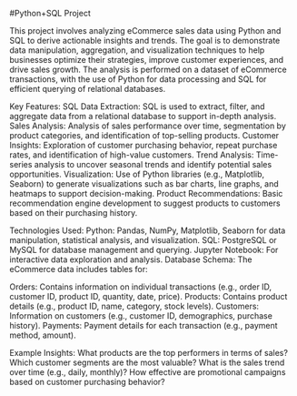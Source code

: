 #Python+SQL Project

This project involves analyzing eCommerce sales data using Python and SQL to derive actionable insights and trends. The goal is to demonstrate data manipulation, aggregation, and visualization techniques to help businesses optimize their strategies, improve customer experiences, and drive sales growth. The analysis is performed on a dataset of eCommerce transactions, with the use of Python for data processing and SQL for efficient querying of relational databases.

Key Features:
SQL Data Extraction: SQL is used to extract, filter, and aggregate data from a relational database to support in-depth analysis.
Sales Analysis: Analysis of sales performance over time, segmentation by product categories, and identification of top-selling products.
Customer Insights: Exploration of customer purchasing behavior, repeat purchase rates, and identification of high-value customers.
Trend Analysis: Time-series analysis to uncover seasonal trends and identify potential sales opportunities.
Visualization: Use of Python libraries (e.g., Matplotlib, Seaborn) to generate visualizations such as bar charts, line graphs, and heatmaps to support decision-making.
Product Recommendations: Basic recommendation engine development to suggest products to customers based on their purchasing history.

Technologies Used:
Python: Pandas, NumPy, Matplotlib, Seaborn for data manipulation, statistical analysis, and visualization.
SQL: PostgreSQL or MySQL for database management and querying.
Jupyter Notebook: For interactive data exploration and analysis.
Database Schema:
The eCommerce data includes tables for:

Orders: Contains information on individual transactions (e.g., order ID, customer ID, product ID, quantity, date, price).
Products: Contains product details (e.g., product ID, name, category, stock levels).
Customers: Information on customers (e.g., customer ID, demographics, purchase history).
Payments: Payment details for each transaction (e.g., payment method, amount).

Example Insights:
What products are the top performers in terms of sales?
Which customer segments are the most valuable?
What is the sales trend over time (e.g., daily, monthly)?
How effective are promotional campaigns based on customer purchasing behavior?
